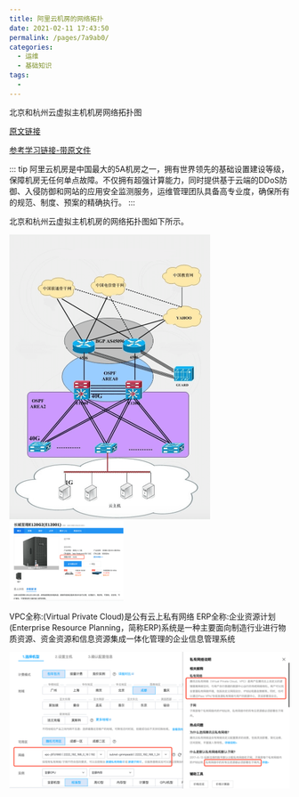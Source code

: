```yaml
---
title: 阿里云机房的网络拓扑
date: 2021-02-11 17:43:50
permalink: /pages/7a9ab0/
categories:
  - 运维
  - 基础知识
tags:
  - 
---
```



北京和杭州云虚拟主机机房网络拓扑图

[原文链接](https://help.aliyun.com/knowledge_detail/44600.html)

[参考学习链接-带原文件](https://www.bilibili.com/read/cv9113011/)


::: tip
阿里云机房是中国最大的5A机房之一，拥有世界领先的基础设置建设等级，保障机房无任何单点故障。不仅拥有超强计算能力，同时提供基于云端的DDoS防御、入侵防御和网站的应用安全监测服务，运维管理团队具备高专业度，确保所有的规范、制度、预案的精确执行。
:::

北京和杭州云虚拟主机机房的网络拓扑图如下所示。



<img src="./minilet/image-20210211175135356.png" alt="image-20210211175135356" style="zoom:50%;" />



<img src="./minilet/image-20210211175012813.png" alt="image-20210211175012813" style="zoom:20%;" />



VPC全称:(Virtual Private Cloud)是公有云上私有网络
ERP全称:企业资源计划(Enterprise Resource Planning，简称ERP)系统是一种主要面向制造行业进行物质资源、资金资源和信息资源集成一体化管理的企业信息管理系统



<img src="./minilet/image-20210212104258786.png" alt="image-20210212104258786" style="zoom:50%;" />